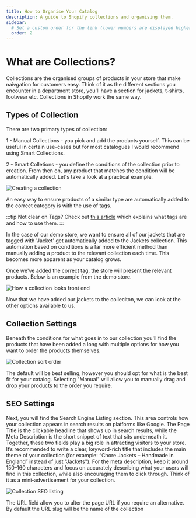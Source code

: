 ```yaml
---
title: How to Organise Your Catalog
description: A guide to Shopify collections and organising them.
sidebar:
  # Set a custom order for the link (lower numbers are displayed higher up)
  order: 2
---
```


# What are Collections?

Collections are the organised groups of products in your store that make naivgation for customers easy. Think of it as the different sections you encounter in a department store, you'll have a section for jackets, t-shirts, footwear etc. Collections in Shopify work the same way.

## Types of Collection

There are two primary types of collection:

1 - Manual Collections - you pick and add the products yourself. This can be useful in certain use-cases but for most catalogues I would recommend using Smart Collections.

2 - Smart Colletions - you define the conditions of the collection prior to creation. From then on, any product that matches the condition will be automatically added. Let's take a look at a practical example.

![Creating a collection](/images/collections/collections_creation.png)

An easy way to ensure products of a similar type are automatically added to the correct category is with the use of tags.

:::tip
Not clear on Tags? Check out [this article]() which explains what tags are and how to use them.
:::

In the case of our demo store, we want to ensure all of our jackets that are tagged with 'Jacket' get automatically added to the Jackets collection. This automation based on conditions is a far more efficient method than manually adding a product to the relevant collection each time. This becomes more apparent as your catalog grows.

Once we've added the correct tag, the store will present the relevant products. Below is an example from the demo store.

![How a collection looks front end](/images/collections/jackets_front_end.png)


Now that we have added our jackets to the colleciton, we can look at the other options available to us. 

## Collection Settings

Beneath the conditions for what goes in to our collection you'll find the products that have been added a long with multiple options for how you want to order the products themselves.

![Collection sort order](/images/collections/collection_sort_order.png)

The default will be best selling, however you should opt for what is the best fit for your catalog. Selecting "Manual" will allow you to manually drag and drop your products to the order you require.

## SEO Settings

Next, you will find the Search Engine Listing section. This area controls how your collection appears in search results on platforms like Google. The Page Title is the clickable headline that shows up in search results, while the Meta Description is the short snippet of text that sits underneath it. Together, these two fields play a big role in attracting visitors to your store. It’s recommended to write a clear, keyword-rich title that includes the main theme of your collection (for example: “Chore Jackets – Handmade in England” instead of just "Jackets"). For the meta description, keep it around 150–160 characters and focus on accurately describing what your users will find in this collection, while also encouraging them to click through. Think of it as a mini-advertisement for your collection.

![Collection SEO listing](/images/collections/collection_seo.png)

The URL field allow you to alter the page URL if you require an alternative. By default the URL slug will be the name of the collection